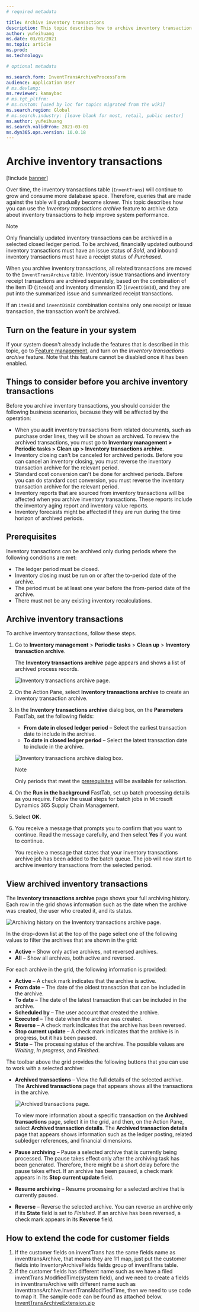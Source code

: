 ```yaml
---
# required metadata

title: Archive inventory transactions
description: This topic describes how to archive inventory transaction data to help improve system performance.
author: yufeihuang
ms.date: 03/01/2021
ms.topic: article
ms.prod: 
ms.technology: 

# optional metadata

ms.search.form: InventTransArchiveProcessForm
audience: Application User
# ms.devlang: 
ms.reviewer: kamaybac
# ms.tgt_pltfrm: 
# ms.custom: [used by loc for topics migrated from the wiki]
ms.search.region: Global
# ms.search.industry: [leave blank for most, retail, public sector]
ms.author: yufeihuang
ms.search.validFrom: 2021-03-01
ms.dyn365.ops.version: 10.0.18
---
```

# Archive inventory transactions

[!include [banner](../../includes/banner.md)]

Over time, the inventory transactions table (`InventTrans`) will continue to grow and consume more database space. Therefore, queries that are made against the table will gradually become slower. This topic describes how you can use the *Inventory transactions archive* feature to archive data about inventory transactions to help improve system performance.

> [!NOTE]
> Only financially updated inventory transactions can be archived in a selected closed ledger period. To be archived, financially updated outbound inventory transactions must have an issue status of *Sold*, and inbound inventory transactions must have a receipt status of *Purchased*.

When you archive inventory transactions, all related transactions are moved to the `InventTransArchive` table. Inventory issue transactions and inventory receipt transactions are archived separately, based on the combination of the item ID (`itemId`) and inventory dimension ID (`inventDimId`), and they are put into the summarized issue and summarized receipt transactions.

If an `itemId` and `inventDimId` combination contains only one receipt or issue transaction, the transaction won't be archived.

## Turn on the feature in your system

If your system doesn't already include the features that is described in this topic, go to [Feature management](../../fin-ops-core/fin-ops/get-started/feature-management/feature-management-overview.md), and turn on the *Inventory transactions archive* feature. Note that this feature cannot be disabled once it has been enabled.

## Things to consider before you archive inventory transactions

Before you archive inventory transactions, you should consider the following business scenarios, because they will be affected by the operation:

- When you audit inventory transactions from related documents, such as purchase order lines, they will be shown as archived. To review the archived transactions, you must go to **Inventory management \> Periodic tasks \> Clean up \> Inventory transactions archive**.
- Inventory closing can't be canceled for archived periods. Before you can cancel an inventory closing, you must reverse the inventory transaction archive for the relevant period.
- Standard cost conversion can't be done for archived periods. Before you can do standard cost conversion, you must reverse the inventory transaction archive for the relevant period.
- Inventory reports that are sourced from inventory transactions will be affected when you archive inventory transactions. These reports include the inventory aging report and inventory value reports.
- Inventory forecasts might be affected if they are run during the time horizon of archived periods.

## Prerequisites

Inventory transactions can be archived only during periods where the following conditions are met:

- The ledger period must be closed.
- Inventory closing must be run on or after the to-period date of the archive.
- The period must be at least one year before the from-period date of the archive.
- There must not be any existing inventory recalculations.

## Archive inventory transactions

To archive inventory transactions, follow these steps.

1. Go to **Inventory management** \> **Periodic tasks** \> **Clean up** \> **Inventory transaction archive**.

    The **Inventory transactions archive** page appears and shows a list of archived process records.

    ![Inventory transactions archive page.](media/archive-inventory-empty.png "Inventory transactions archive page")

1. On the Action Pane, select **Inventory transactions archive** to create an inventory transaction archive.
1. In the **Inventory transactions archive** dialog box, on the **Parameters** FastTab, set the following fields:

    - **From date in closed ledger period** – Select the earliest transaction date to include in the archive.
    - **To date in closed ledger period** – Select the latest transaction date to include in the archive.

    ![Inventory transactions archive dialog box.](media/archive-inventory-dates.png "Inventory transactions archive dialog box")

    > [!NOTE]
    > Only periods that meet the [prerequisites](#prerequisites) will be available for selection.

1. On the **Run in the background** FastTab, set up batch processing details as you require. Follow the usual steps for batch jobs in Microsoft Dynamics 365 Supply Chain Management.
1. Select **OK**.
1. You receive a message that prompts you to confirm that you want to continue. Read the message carefully, and then select **Yes** if you want to continue.

    You receive a message that states that your inventory transactions archive job has been added to the batch queue. The job will now start to archive inventory transactions from the selected period.

## View archived inventory transactions

The **Inventory transactions archive** page shows your full archiving history. Each row in the grid shows information such as the date when the archive was created, the user who created it, and its status.

![Archiving history on the Inventory transactions archive page.](media/archive-inventory-full.png "Archiving history on the Inventory transactions archive page")

In the drop-down list at the top of the page select one of the following values to filter the archives that are shown in the grid:

- **Active** – Show only active archives, not reversed archives.
- **All** – Show all archives, both active and reversed.

For each archive in the grid, the following information is provided:

- **Active** – A check mark indicates that the archive is active.
- **From date** – The date of the oldest transaction that can be included in the archive.
- **To date** – The date of the latest transaction that can be included in the archive.
- **Scheduled by** – The user account that created the archive.
- **Executed** – The date when the archive was created.
- **Reverse** – A check mark indicates that the archive has been reversed.
- **Stop current update** – A check mark indicates that the archive is in progress, but it has been paused.
- **State** – The processing status of the archive. The possible values are *Waiting*, *In progress*, and *Finished*.

The toolbar above the grid provides the following buttons that you can use to work with a selected archive:

- **Archived transactions** – View the full details of the selected archive. The **Archived transactions** page that appears shows all the transactions in the archive.

    ![Archived transactions page.](media/archive-inventory-transactions.png "Archived transactions page")

    To view more information about a specific transaction on the **Archived transactions** page, select it in the grid, and then, on the Action Pane, select **Archived transaction details**. The **Archived transaction details** page that appears shows information such as the ledger posting, related subledger references, and financial dimensions.

- **Pause archiving** – Pause a selected archive that is currently being processed. The pause takes effect only after the archiving task has been generated. Therefore, there might be a short delay before the pause takes effect. If an archive has been paused, a check mark appears in its **Stop current update** field.
- **Resume archiving** – Resume processing for a selected archive that is currently paused.
- **Reverse** – Reverse the selected archive. You can reverse an archive only if its **State** field is set to *Finished*. If an archive has been reversed, a check mark appears in its **Reverse** field.

## How to extend the code for customer fields
1. If the customer fields on inventTrans has the same fields name as inventtransArchive, that means they are 1:1 map, just put the customer fields into InventoryArchiveFields fields group of inventTrans table.
2. if the customer fields has different name such as we have a filed inventTrans.ModifiedTime(system field), and we need to create a fields in inventtransArchive with different name such as inventtransArchive.InventTransModifiedTime, then we need to use code to map it. The sample code can be found as attached below.
[InventTransArchiveExtension.zip](https://github.com/ShaominWang/dynamics-365-unified-operations-public/files/8588769/InventTransArchiveExtension.zip)
